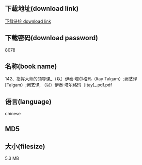 ## 下载地址(download link)
[下载链接 download link](https://voluble-croquembouche-d321dc.netlify.app/?s=142%E3%80%81%E6%8C%87%E6%8C%A5%E5%A4%A7%E5%B8%88%E7%9A%84%E9%A2%86%E5%AF%BC%E8%AF%BE_%EF%BC%88%E4%BB%A5%EF%BC%89%E4%BC%8A%E6%B3%B0%C2%B7%E5%A1%94%E5%B0%94%E6%A0%BC%E7%8E%9B%EF%BC%88Itay+Talgam%EF%BC%89%3B%E9%98%99%E8%89%BA%E8%AF%91+%5BTalgam%EF%BC%89%3B%E9%98%99%E8%89%BA%E8%AF%91%2C+%EF%BC%88%E4%BB%A5%EF%BC%89%E4%BC%8A%E6%B3%B0%C2%B7%E5%A1%94%E5%B0%94%E6%A0%BC%E7%8E%9B%EF%BC%88Itay%5D_.pdf)

## 下载密码(download password)
8078

## 名称(book name)
142、指挥大师的领导课_（以）伊泰·塔尔格玛（Itay Talgam）;阙艺译 [Talgam）;阙艺译, （以）伊泰·塔尔格玛（Itay]_.pdf.pdf

## 语言(language)
chinese

## MD5


## 大小(filesize)
5.3 MB
